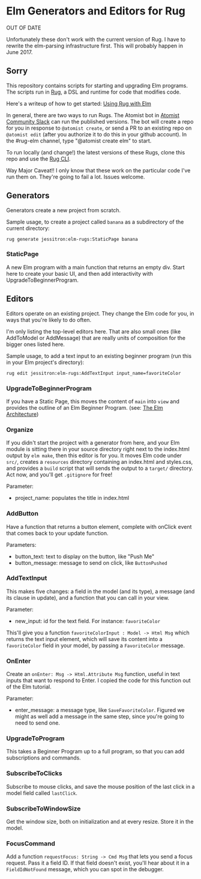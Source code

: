 # Elm Generators and Editors for Rug

OUT OF DATE

Unfortunately these don't work with the current version of Rug. I have to rewrite the elm-parsing infrastructure first.
This will probably happen in June 2017.

## Sorry


This repository contains scripts for starting and upgrading Elm programs. The scripts run in [Rug](http://docs.atomist.com/rug/why-and-what-is-rug/), a DSL and runtime for code that modifies code.

Here's a writeup of how to get started: [Using Rug with Elm](http://blog.jessitron.com/2016/12/using-rug-with-elm.html)

In general, there are two ways to run Rugs.
The Atomist bot in [Atomist Community Slack](https://join.atomist.com) can run the published versions. The bot will create a repo for you in response to `@atomist create`, or send a PR to an existing repo on `@atomist edit` (after you authorize it to do this in your github account). In the #rug-elm channel, type "@atomist create elm" to start.

To run locally (and change!) the latest versions of these Rugs, clone this repo and use the [Rug CLI](https://docs.atomist.com/quick-starts/rug-cli/).

Way Major Caveat!! I only know that these work on the particular code I've run them on. They're going to fail a lot. Issues welcome.

## Generators
Generators create a new project from scratch.

Sample usage, to create a project called `banana` as a subdirectory of the current directory:

`rug generate jessitron:elm-rugs:StaticPage banana`

### StaticPage
A new Elm program with a main function that returns an empty div. Start here to create your basic UI, and then add interactivity with UpgradeToBeginnerProgram.


## Editors
Editors operate on an existing project. They change the Elm code for you, in ways that you're likely to do often.

I'm only listing the top-level editors here. That are also small ones (like AddToModel or AddMessage) that are really units of composition for the bigger ones listed here.

Sample usage, to add a text input to an existing beginner program (run this in your Elm project's directory):

`rug edit jessitron:elm-rugs:AddTextInput input_name=favoriteColor`

### UpgradeToBeginnerProgram
If you have a Static Page, this moves the content of `main` into `view` and provides the outline of an Elm Beginner Program. (see: [The Elm Architecture](https://guide.elm-lang.org/architecture/))

### Organize
If you didn't start the project with a generator from here, and your Elm module is sitting there in your source directory right next to the index.html output by `elm make`, then this editor is for you. It moves Elm code under `src/`, creates a `resources` directory containing an index.html and styles.css, and provides a `build` script that will sends the output to a `target/` directory. Act now, and you'll get `.gitignore` for free!

Parameter:

* project_name: populates the title in index.html

### AddButton
Have a function that returns a button element, complete with onClick event that comes back to your update function.

Parameters:

* button_text: text to display on the button, like "Push Me"
* button_message: message to send on click, like `ButtonPushed`

### AddTextInput
This makes five changes: a field in the model (and its type), a message (and its clause in update), and a function that you can call in your view.

Parameter:

* new_input: id for the text field. For instance: `favoriteColor`

This'll give you a function `favoriteColorInput : Model -> Html Msg` which returns the text input element, which will save its content into a `favoriteColor` field in your model, by passing a `FavoriteColor` message.

### OnEnter
Create an `onEnter: Msg -> Html.Attribute Msg` function, useful in text inputs that want to respond to Enter. I copied the code for this function out of the Elm tutorial.

Parameter:

* enter_message: a message type, like `SaveFavoriteColor`. Figured we might as well add a message in the same step, since you're going to need to send one.


### UpgradeToProgram
This takes a Beginner Program up to a full program, so that you can add subscriptions and commands.

### SubscribeToClicks
Subscribe to mouse clicks, and save the mouse position of the last click in a model field called `lastClick`.

### SubscribeToWindowSize
Get the window size, both on initialization and at every resize. Store it in the model.

### FocusCommand 
Add a function `requestFocus: String -> Cmd Msg` that lets you send a focus request. Pass it a field ID. If that field doesn't exist, you'll hear about it in a `FieldIdNotFound` message, which you can spot in the debugger.
